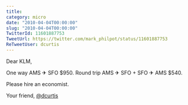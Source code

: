 ```yaml
---
title: 
category: micro
date: "2010-04-04T00:00:00"
slug: "2010-04-04T00:00:00"
TwitterId: 11601887753
TweetUrl: https://twitter.com/mark_philpot/status/11601887753
ReTweetUser: dcurtis
---
```


<i class="fa fa-retweet" aria-hidden="true"></i> Dear KLM, 

One way AMS ✈ SFO $950. 
Round trip AMS ✈ SFO + SFO  ✈ AMS $540.

Please hire an economist.

Your friend, 
[@dcurtis](https://twitter.com/dcurtis)